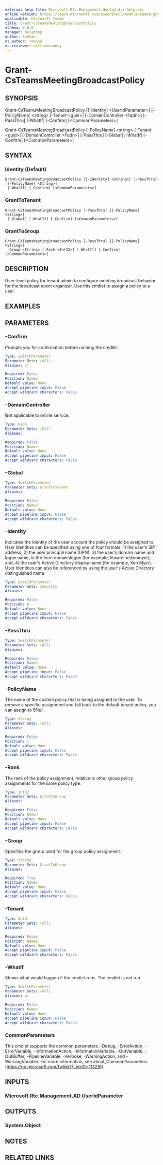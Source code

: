 ```yaml
---
external help file: Microsoft.Rtc.Management.Hosted.dll-help.xml
online version: https://learn.microsoft.com/powershell/module/teams/grant-csteamsmeetingbroadcastpolicy
applicable: Microsoft Teams
title: Grant-CsTeamsMeetingBroadcastPolicy
schema: 2.0.0
manager: bulenteg
author: tomkau
ms.author: tomkau
ms.reviewer: williamlooney
---
```



# Grant-CsTeamsMeetingBroadcastPolicy

## SYNOPSIS
Grant-CsTeamsMeetingBroadcastPolicy \[\[-Identity\] \<UserIdParameter\>\] \[-PolicyName\] \<string\> \[-Tenant \<guid\>\] \[-DomainController \<Fqdn\>\] \[-PassThru\] \[-WhatIf\] \[-Confirm\] \[\<CommonParameters\>\]

Grant-CsTeamsMeetingBroadcastPolicy \[-PolicyName\] \<string\> \[-Tenant \<guid\>\] \[-DomainController \<Fqdn\>\] \[-PassThru\] \[-Global\] \[-WhatIf\] \[-Confirm\] \[\<CommonParameters\>\]

## SYNTAX

### Identity (Default)
```
Grant-CsTeamsMeetingBroadcastPolicy [[-Identity] <String>] [-PassThru] [[-PolicyName] <String>]
 [-WhatIf] [-Confirm] [<CommonParameters>]
```

### GrantToTenant
```
Grant-CsTeamsMeetingBroadcastPolicy [-PassThru] [[-PolicyName] <String>]
 [-Global] [-WhatIf] [-Confirm] [<CommonParameters>]
```

### GrantToGroup
```
Grant-CsTeamsMeetingBroadcastPolicy [-PassThru] [[-PolicyName] <String>]
 -Group <String> [-Rank <Int32>] [-WhatIf] [-Confirm] [<CommonParameters>]
```

## DESCRIPTION
User-level policy for tenant admin to configure meeting broadcast behavior for the broadcast event organizer.  Use this cmdlet to assign a policy to a user.

## EXAMPLES


## PARAMETERS

### -Confirm
Prompts you for confirmation before running the cmdlet.

```yaml
Type: SwitchParameter
Parameter Sets: (All)
Aliases: cf

Required: False
Position: Named
Default value: None
Accept pipeline input: False
Accept wildcard characters: False
```

### -DomainController
Not applicable to online service. 

```yaml
Type: Fqdn
Parameter Sets: (All)
Aliases:

Required: False
Position: Named
Default value: None
Accept pipeline input: False
Accept wildcard characters: False
```

### -Global

```yaml
Type: SwitchParameter
Parameter Sets: GrantToTenant
Aliases:

Required: False
Position: Named
Default value: None
Accept pipeline input: False
Accept wildcard characters: False
```

### -Identity
Indicates the Identity of the user account the policy should be assigned to. User Identities can be specified using one of four formats: 1) the user's SIP address; 2) the user principal name (UPN); 3) the user's domain name and logon name, in the form domain\logon (for example, litwareinc\kenmyer); and, 4) the user's Active Directory display name (for example, Ken Myer). User Identities can also be referenced by using the user's Active Directory distinguished name.

```yaml
Type: UserIdParameter
Parameter Sets: Identity
Aliases:

Required: False
Position: 0
Default value: None
Accept pipeline input: False
Accept wildcard characters: False
```

### -PassThru

```yaml
Type: SwitchParameter
Parameter Sets: (All)
Aliases:

Required: False
Position: Named
Default value: None
Accept pipeline input: False
Accept wildcard characters: False
```

### -PolicyName
The name of the custom policy that is being assigned to the user. To remove a specific assignment and fall back to the default tenant policy, you can assign to $Null.

```yaml
Type: String
Parameter Sets: (All)
Aliases:

Required: False
Position: 1
Default value: None
Accept pipeline input: False
Accept wildcard characters: False
```

### -Rank
The rank of the policy assignment, relative to other group policy assignments for the same policy type.

```yaml
Type: Int32
Parameter Sets: GrantToGroup
Aliases:

Required: False
Position: Named
Default value: None
Accept pipeline input: False
Accept wildcard characters: False
```

### -Group
Specifies the group used for the group policy assignment.

```yaml
Type: String
Parameter Sets: GrantToGroup
Aliases:

Required: True
Position: Named
Default value: None
Accept pipeline input: False
Accept wildcard characters: False
```

### -Tenant

```yaml
Type: Guid
Parameter Sets: (All)
Aliases:

Required: False
Position: Named
Default value: None
Accept pipeline input: False
Accept wildcard characters: False
```

### -WhatIf
Shows what would happen if the cmdlet runs.
The cmdlet is not run.

```yaml
Type: SwitchParameter
Parameter Sets: (All)
Aliases: wi

Required: False
Position: Named
Default value: None
Accept pipeline input: False
Accept wildcard characters: False
```

### CommonParameters
This cmdlet supports the common parameters: -Debug, -ErrorAction, -ErrorVariable, -InformationAction, -InformationVariable, -OutVariable, -OutBuffer, -PipelineVariable, -Verbose, -WarningAction, and -WarningVariable.
For more information, see about_CommonParameters (https://go.microsoft.com/fwlink/?LinkID=113216).

## INPUTS

### Microsoft.Rtc.Management.AD.UserIdParameter
## OUTPUTS

### System.Object
## NOTES

## RELATED LINKS
